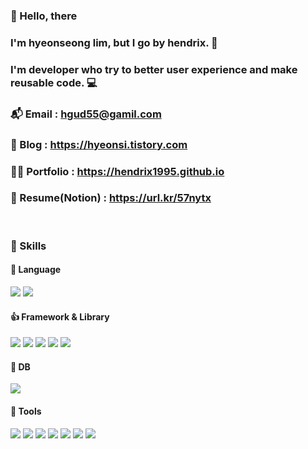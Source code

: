 ### 👋 Hello, there
### I'm hyeonseong lim, but I go by hendrix. 🎸
### I'm developer who try to better user experience and make reusable code. 💻

### 📬 Email : hgud55@gamil.com
### 📝 Blog : https://hyeonsi.tistory.com
### 🙋‍♂️ Portfolio : https://hendrix1995.github.io
### 📄 Resume(Notion) : https://url.kr/57nytx

<br />

### 💪 Skills
#### 👊 Language

<p>
<img src="https://img.shields.io/badge/JavaScript-FF7800?style=flat-square&logo=JavaScript&logoColor=white"/>
<img src="https://img.shields.io/badge/TypeScript-3077C6?style=flat-square&logo=TypeScript&logoColor=white"/>
</p>

#### 👍 Framework & Library

<p>
<img src="https://img.shields.io/badge/React-61DAFB?style=flat-square&logo=React&logoColor=white"/>
<img src="https://img.shields.io/badge/Apollo GraphQL-311C87?style=flat-square&logo=Apollo GraphQL&logoColor=white"/>
<img src="https://img.shields.io/badge/React Query-FF4154?style=flat-square&logo=React Query&logoColor=white"/>
<img src="https://img.shields.io/badge/Tailwind(twind)-06B6D4?style=flat-square&logo=Tailwind CSS&logoColor=white"/>
<img src="https://img.shields.io/badge/Jira-0052CC?style=flat-square&logo=Jira&logoColor=white"/>
</p>

#### 📂 DB

<p>
<img src="https://img.shields.io/badge/MySQL-4479A1?style=flat-square&logo=MySQL&logoColor=white"/>
</p>

#### 🔨 Tools

<p>
<img src="https://img.shields.io/badge/GitHub-181717?style=flat-square&logo=GitHub&logoColor=white"/>
<img src="https://img.shields.io/badge/Figma-F24E1E?style=flat-square&logo=Figma&logoColor=white"/>
<img src="https://img.shields.io/badge/Notion-000000?style=flat-square&logo=Notion&logoColor=white"/>
<img src="https://img.shields.io/badge/Amazon(AWS)-232F3E?style=flat-square&logo=Amazon-AWS&logoColor=white"/>
<img src="https://img.shields.io/badge/Slack-4A154B?style=flat-square&logo=Slack&logoColor=white"/>
<img src="https://img.shields.io/badge/Confluence-172B4D?style=flat-square&logo=Confluence&logoColor=white"/>
<img src="https://img.shields.io/badge/Amazon(AWS)-232F3E?style=flat-square&logo=Amazon-AWS&logoColor=white"/>
</p>
